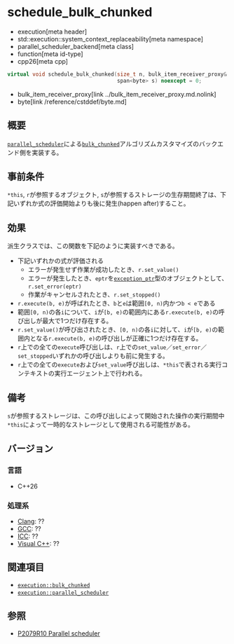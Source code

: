 # schedule_bulk_chunked
* execution[meta header]
* std::execution::system_context_replaceability[meta namespace]
* parallel_scheduler_backend[meta class]
* function[meta id-type]
* cpp26[meta cpp]

```cpp
virtual void schedule_bulk_chunked(size_t n, bulk_item_receiver_proxy& r,
                                   span<byte> s) noexcept = 0;
```
* bulk_item_receiver_proxy[link ../bulk_item_receiver_proxy.md.nolink]
* byte[link /reference/cstddef/byte.md]

## 概要
[`parallel_scheduler`](../../parallel_scheduler.md)による[`bulk_chunked`](../../bulk_chunked.md)アルゴリズムカスタマイズのバックエンド側を実装する。


## 事前条件
`*this`, `r`が参照するオブジェクト, `s`が参照するストレージの生存期間終了は、下記いずれか式の評価開始よりも後に発生(happen after)すること。


## 効果
派生クラスでは、この関数を下記のように実装すべきである。

- 下記いずれかの式が評価される
    - エラーが発生せず作業が成功したとき、`r.set_value()`
    - エラーが発生したとき、`eptr`を[`exception_ptr`](/reference/exception/exception_ptr.md)型のオブジェクトとして、`r.set_error(eptr)`
    - 作業がキャンセルされたとき、`r.set_stopped()`
- `r.execute(b, e)`が呼ばれたとき、`b`と`e`は範囲`[0, n)`内かつ`b < e`である
- 範囲`[0, n)`の各`i`について、`i`が`[b, e)`の範囲内にある`r.execute(b, e)`の呼び出しが最大で1つだけ存在する。
- `r.set_value()`が呼び出されたとき、`[0, n)`の各`i`に対して、`i`が`[b, e)`の範囲内となる`r.execute(b, e)`の呼び出しが正確に1つだけ存在する。
- `r`上での全ての`execute`呼び出しは、`r`上での`set_value`／`set_error`／`set_stopped`いずれかの呼び出しよりも前に発生する。
- `r`上での全ての`execute`および`set_value`呼び出しは、`*this`で表される実行コンテキストの実行エージェント上で行われる。


## 備考
`s`が参照するストレージは、この呼び出しによって開始された操作の実行期間中`*this`によって一時的なストレージとして使用される可能性がある。


## バージョン
### 言語
- C++26

### 処理系
- [Clang](/implementation.md#clang): ??
- [GCC](/implementation.md#gcc): ??
- [ICC](/implementation.md#icc): ??
- [Visual C++](/implementation.md#visual_cpp): ??


## 関連項目
- [`execution::bulk_chunked`](../../bulk_chunked.md)
- [`execution::parallel_scheduler`](../../parallel_scheduler.md)


## 参照
- [P2079R10 Parallel scheduler](https://open-std.org/jtc1/sc22/wg21/docs/papers/2025/p2079r10.html)
